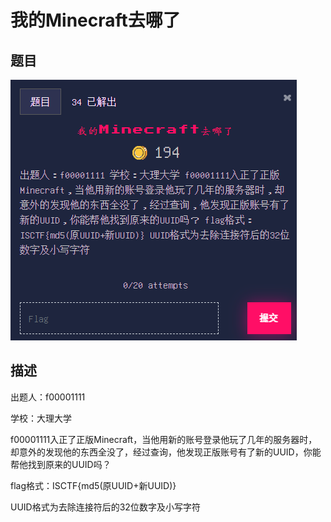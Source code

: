 # 我的Minecraft去哪了

## 题目

![题目](images/题目.png)

## 描述

出题人：f00001111

学校：大理大学

f00001111入正了正版Minecraft，当他用新的账号登录他玩了几年的服务器时，却意外的发现他的东西全没了，经过查询，他发现正版账号有了新的UUID，你能帮他找到原来的UUID吗？

flag格式：ISCTF{md5(原UUID+新UUID)}

UUID格式为去除连接符后的32位数字及小写字符